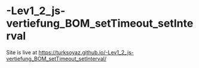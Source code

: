 # -Lev1_2_js-vertiefung_BOM_setTimeout_setInterval

Site is live at https://turksoyaz.github.io/-Lev1_2_js-vertiefung_BOM_setTimeout_setInterval/
